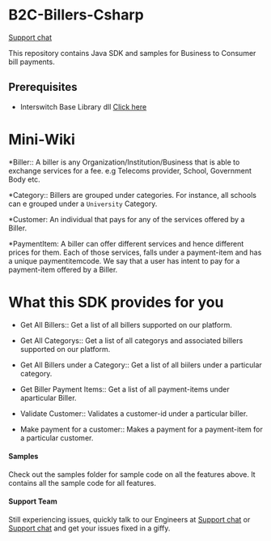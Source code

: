 # B2C-Billers-Csharp

[Support chat](https://interswitch.slack.com/messages/C4ULTK04T/)

This repository contains Java SDK and samples for Business to Consumer bill payments.

## Prerequisites
* Interswitch Base Library dll [Click here](https://github.com/techquest/interswitch_csharp)

Mini-Wiki
================================

*Biller::
A biller is any Organization/Institution/Business that is able to exchange services 
for a fee. e.g Telecoms provider, School, Government Body etc.

*Category::
Billers are grouped under categories. For instance, all schools can e grouped under a `University`
Category.

*Customer:
An individual that pays for any of the services offered by a Biller.

*PaymentItem:
A biller can offer different services and hence different prices for them.
Each of those services, falls under a payment-item and has a unique paymentitemcode.
We say that a user has intent to pay for a payment-item offered by a Biller.






What this SDK provides for you
================================

* Get All Billers::
	Get a list of all billers supported on our platform.

* Get All Categorys::
  	Get a list of all categorys and associated billers supported on our platform.

* Get All Billers under a Category::
	Get a list of all biilers under a particular category.
	
* Get Biller Payment Items::
	Get a list of all payment-items under aparticular Biller.

* Validate Customer::
	Validates a customer-id under a particular biller.

* Make payment for a customer::
	Makes a payment for a payment-item for a particular customer.






#### Samples

Check out the samples folder for sample code on all the features above.
It contains all the sample code for all features.

#### Support Team

Still experiencing issues, quickly talk to our Engineers at
[Support chat](https://interswitch.slack.com/messages/C4ULTK04T/) or [Support chat](https://gitter.im/techquest) and get your issues fixed in a giffy.

